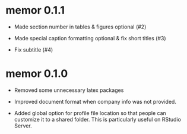 # memor 0.1.1 

* Made section number in tables & figures optional (#2)

* Made special caption formatting optional & fix short titles (#3)

* Fix subtitle (#4)



# memor 0.1.0 

* Removed some unnecessary latex packages

* Improved document format when company info was not provided. 

* Added global option for profile file location so that people can customize it to a shared folder. This is particularly useful on RStudio Server.